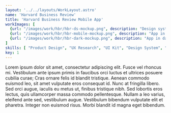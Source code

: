 ```yaml
---
layout: '../../layouts/WorkLayout.astro'
name: 'Harvard Business Review'
title: 'Harvard Business Review Mobile App'
workImages: [
  {url: "/images/work/hbr/hbr-ds-mockup.png", description: "Design system components"}, 
  {url: "/images/work/hbr/hbr-mobile-mockup.png", description: "App in light mode"}, 
  {url: "/images/work/hbr/hbr-dark-mockup.png", description: "App in dark mode"}
]
skills: [ "Product Design", "UX Research", "UI Kit", "Design System", "Mobile Development", "React Native"]
key: 1
---
```


Lorem ipsum dolor sit amet, consectetur adipiscing elit. Fusce vel rhoncus mi. Vestibulum ante ipsum primis in faucibus orci luctus et ultrices posuere cubilia curae; Cras ornare felis id blandit tristique. Aenean commodo euismod leo, sit amet vulputate eros consequat id. Nunc at fringilla libero. Sed orci augue, iaculis eu metus ut, finibus tristique nibh. Sed lobortis eros lectus, quis ullamcorper massa commodo pellentesque. Nullam a leo varius, eleifend ante sed, vestibulum augue. Vestibulum bibendum vulputate elit et pharetra. Integer non euismod risus. Morbi blandit id magna eget bibendum.